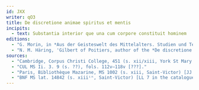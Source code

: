 ```yaml
---
id: JXX
writer: qO3
title: De discretione animae spiritus et mentis
incipits: 
  - text: Substantia interior que una cum corpore constituit hominem
editions:
  - "G. Morin, in *Aus der Geisteswelt des Mittelalters. Studien und Texte Martin Grabmann gewidmet*, BGPTM Suppl. 3 (1935), 251–62 (text, 252–62)"
  - "N. M. Häring, 'Gilbert of Poitiers, author of the *De discretione animae spritus et mentis* commonly attributed to Achard of Saint-Victor', *Mediaeval Studies* 22 (1960), 148–91 (text, 174–91) [with an attribution against the evidence of the manuscripts]."
sources:
  - "Cambridge, Corpus Christi College, 451 (s. xii/xiii, York St Mary's), fols. 131r–(134v) ['Tractatus magistri Achardi de diuisione anime et spiritus']."
  - "CUL MS Ii. 3. 9 (s. ??), fols. 112v–118v [???]."
  - "Paris, Bibliothèque Mazarine, MS 1002 (s. xiii, Saint-Victor) [JJ 15 in the catalogue of 1514], fols. 242v–247r ['Tractatus magistri A. de discretione anime spiritus et mentis']."
  - "BNF MS lat. 14842 (s. xiiiⁱⁿ, Saint-Victor) [LL 7 in the catalogue of 1514], fols. 17r–20v [identified by Grandrue in 1514 as 'Liber magistri Ad. de Sancto Victore de distinctione anime spriritus et mentis', entered on the flyleaf]."
---
```

